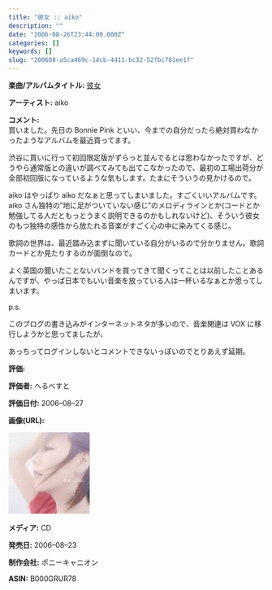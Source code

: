 ```yaml
---
title: "彼女 :: aiko"
description: ""
date: "2006-08-26T23:44:00.000Z"
categories: []
keywords: []
slug: "200608-a5ca469c-14cb-4411-bc32-52fbc781ee1f"
---
```


**楽曲/アルバムタイトル:** [彼女](http://www.amazon.co.jp/exec/obidos/ASIN/B000GRUR78/mrchildrenonl-22/ref=nosim/)

**アーティスト:** aiko

**コメント:**   
買いました。先日の Bonnie Pink といい、今までの自分だったら絶対買わなかったようなアルバムを最近買ってます。

渋谷に買いに行って初回限定版がずらっと並んでるとは思わなかったですが、どうやら通常版との違いが調べてみても出てこなかったので、最初の工場出荷分が全部初回版になっているような気もします。たまにそういうの見かけるので。

aiko はやっぱり aiko だなぁと思ってしまいました。すごくいいアルバムです。aiko さん独特の”地に足がついていない感じ”のメロディラインとか(コードとか勉強してる人だともっとうまく説明できるのかもしれないけど)、そういう彼女のもつ独特の感性から放たれる音楽がすごく心の中に染みてくる感じ。

歌詞の世界は、最近踏み込まずに聞いている自分がいるので分かりません。歌詞カードとか見たりするのが面倒なので。

よく英国の聞いたことないバンドを買ってきて聞くってことは以前したことあるんですが、やっぱ日本でもいい音楽を放っている人は一杯いるなぁとか思ってしまいます。

p.s.

このブログの書き込みがインターネットネタが多いので、音楽関連は VOX に移行しようかと思ってましたが、

あっちってログインしないとコメントできないっぽいのでとりあえず延期。

**評価:**

**評価者:** へるべすと

**評価日付:** 2006–08–27

**画像(URL):**

![](0__UjPs__UutAKQcjagG.jpg)

**メディア:** CD

**発売日:** 2006–08–23

**制作会社:** ポニーキャニオン

**ASIN:** B000GRUR78
